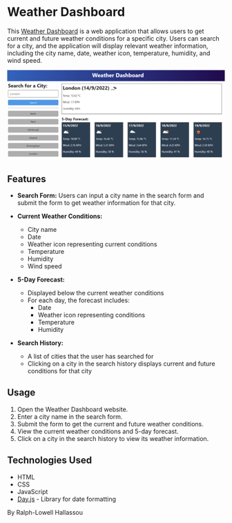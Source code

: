 # Weather Dashboard

This <a href='https://lohallassou.github.io/Weather-Dashboard/'>Weather Dashboard</a> is a web application that allows users to get current and future weather conditions for a specific city. Users can search for a city, and the application will display relevant weather information, including the city name, date, weather icon, temperature, humidity, and wind speed.

<p><img src=./assets/img/10-server-side-apis-challenge-demo.png alt='Weatherboard App Image'></p>

## Features

- **Search Form:** Users can input a city name in the search form and submit the form to get weather information for that city.

- **Current Weather Conditions:**
  - City name
  - Date
  - Weather icon representing current conditions
  - Temperature
  - Humidity
  - Wind speed

- **5-Day Forecast:**
  - Displayed below the current weather conditions
  - For each day, the forecast includes:
    - Date
    - Weather icon representing conditions
    - Temperature
    - Humidity

- **Search History:**
  - A list of cities that the user has searched for
  - Clicking on a city in the search history displays current and future conditions for that city

## Usage

1. Open the Weather Dashboard website.
2. Enter a city name in the search form.
3. Submit the form to get the current and future weather conditions.
4. View the current weather conditions and 5-day forecast.
5. Click on a city in the search history to view its weather information.

## Technologies Used

- HTML
- CSS
- JavaScript
- [Day.js](https://day.js.org/) - Library for date formatting

By Ralph-Lowell Hallassou